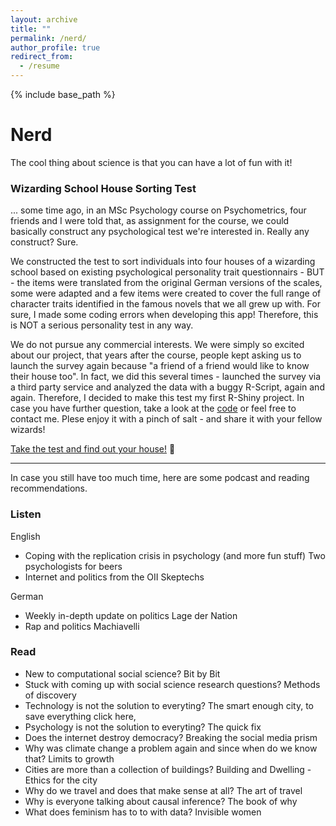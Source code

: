 ```yaml
---
layout: archive
title: ""
permalink: /nerd/
author_profile: true
redirect_from:
  - /resume
---
```


{% include base_path %}


# Nerd

The cool thing about science is that you can have a lot of fun with it!


### Wizarding School House Sorting Test 

... some time ago, in an MSc Psychology course on Psychometrics, four friends and I were told that, as assignment for the course, we could basically construct any psychological test we're interested in. Really any construct? Sure. 

We constructed the test to sort individuals into four houses of a wizarding school based on existing psychological personality trait questionnairs - BUT - the items were translated from the original German versions of the scales, some were adapted and a few items were created to cover the full range of character traits identified in the famous novels that we all grew up with. For sure, I made some coding errors when developing this app! Therefore, this is NOT a serious personality test in any way. 

We do not pursue any commercial interests. We were simply so excited about our project, that years after the course, people kept asking us to launch the survey again because "a friend of a friend would like to know their house too". In fact, we did this several times - launched the survey via a third party service and analyzed the data with a buggy R-Script, again and again. Therefore, I decided to make this test my first R-Shiny project.
In case you have further question, take a look at the [code](https://github.com/lfoswald/housesortingtest/blob/main/app.R) or feel free to contact me. Plese enjoy it with a pinch of salt - and share it with your fellow wizards!

[Take the test and find out your house!](https://oswald.shinyapps.io/hogwartshouses/) 🦉


___

In case you still have too much time, here are some podcast and reading recommendations.

### Listen

English
* Coping with the replication crisis in psychology (and more fun stuff) Two psychologists for beers
* Internet and politics from the OII Skeptechs

German
* Weekly in-depth update on politics Lage der Nation
* Rap and politics Machiavelli


### Read 

* New to computational social science? Bit by Bit
* Stuck with coming up with social science research questions? Methods of discovery
* Technology is not the solution to everyting? The smart enough city, to save everything click here, 
* Psychology is not the solution to everyting? The quick fix
* Does the internet destroy democracy? Breaking the social media prism
* Why was climate change a problem again and since when do we know that? Limits to growth
* Cities are more than a collection of buildings? Building and Dwelling - Ethics for the city
* Why do we travel and does that make sense at all? The art of travel
* Why is everyone talking about causal inference? The book of why
* What does feminism has to to with data? Invisible women
